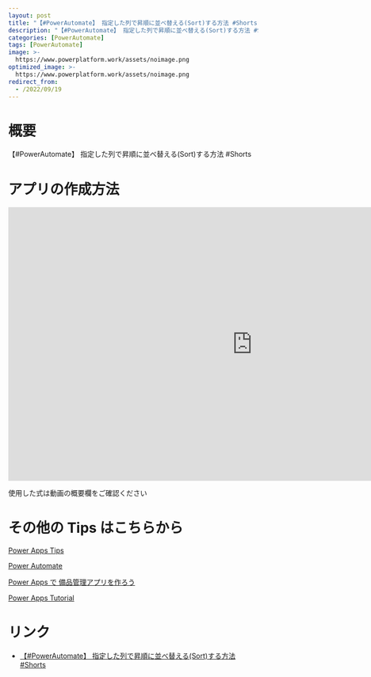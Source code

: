 ```yaml
---
layout: post
title: "【#PowerAutomate】 指定した列で昇順に並べ替える(Sort)する方法 #Shorts"
description: "【#PowerAutomate】 指定した列で昇順に並べ替える(Sort)する方法 #Shortsを動画で分かりやすく解説"
categories: [PowerAutomate]
tags: [PowerAutomate]
image: >-
  https://www.powerplatform.work/assets/noimage.png
optimized_image: >-
  https://www.powerplatform.work/assets/noimage.png
redirect_from:
  - /2022/09/19
---
```



#  概要

【#PowerAutomate】 指定した列で昇順に並べ替える(Sort)する方法 #Shorts


# アプリの作成方法

<iframe width="983" height="553" src="https://www.youtube.com/embed/BBYPdSHHvc8" title="YouTube video player" frameborder="0" allow="accelerometer; autoplay; clipboard-write; encrypted-media; gyroscope; picture-in-picture" allowfullscreen></iframe>


使用した式は動画の概要欄をご確認ください


# その他の Tips はこちらから

[Power Apps Tips](https://www.youtube.com/watch?v=VrAQf3JQ7yM&list=PLVhFi1fb3DqakSLVMn22DDcySXh9jtzi- )


[Power Automate](https://www.youtube.com/watch?v=-YnJYT0ASEM&list=PLVhFi1fb3Dqbzic6GieqnLFgD3aTj-eHA)


[Power Apps で 備品管理アプリを作ろう](https://www.youtube.com/playlist?list=PLVhFi1fb3DqZM3HKb8Hea6XEL96990Fyn)


[Power Apps Tutorial](https://www.youtube.com/playlist?list=PLVhFi1fb3DqalxpL974VvAJvV4iWoSbe_)


# リンク


- [【#PowerAutomate】 指定した列で昇順に並べ替える(Sort)する方法 #Shorts](https://www.youtube.com/watch?v=BBYPdSHHvc8)

